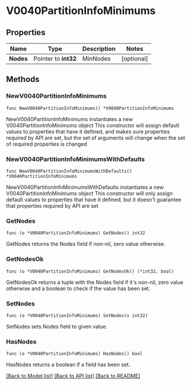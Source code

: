 # V0040PartitionInfoMinimums

## Properties

Name | Type | Description | Notes
------------ | ------------- | ------------- | -------------
**Nodes** | Pointer to **int32** | MinNodes | [optional] 

## Methods

### NewV0040PartitionInfoMinimums

`func NewV0040PartitionInfoMinimums() *V0040PartitionInfoMinimums`

NewV0040PartitionInfoMinimums instantiates a new V0040PartitionInfoMinimums object
This constructor will assign default values to properties that have it defined,
and makes sure properties required by API are set, but the set of arguments
will change when the set of required properties is changed

### NewV0040PartitionInfoMinimumsWithDefaults

`func NewV0040PartitionInfoMinimumsWithDefaults() *V0040PartitionInfoMinimums`

NewV0040PartitionInfoMinimumsWithDefaults instantiates a new V0040PartitionInfoMinimums object
This constructor will only assign default values to properties that have it defined,
but it doesn't guarantee that properties required by API are set

### GetNodes

`func (o *V0040PartitionInfoMinimums) GetNodes() int32`

GetNodes returns the Nodes field if non-nil, zero value otherwise.

### GetNodesOk

`func (o *V0040PartitionInfoMinimums) GetNodesOk() (*int32, bool)`

GetNodesOk returns a tuple with the Nodes field if it's non-nil, zero value otherwise
and a boolean to check if the value has been set.

### SetNodes

`func (o *V0040PartitionInfoMinimums) SetNodes(v int32)`

SetNodes sets Nodes field to given value.

### HasNodes

`func (o *V0040PartitionInfoMinimums) HasNodes() bool`

HasNodes returns a boolean if a field has been set.


[[Back to Model list]](../README.md#documentation-for-models) [[Back to API list]](../README.md#documentation-for-api-endpoints) [[Back to README]](../README.md)


